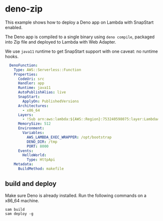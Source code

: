 # deno-zip

This example shows how to deploy a Deno app on Lambda with SnapStart enabled.

The Deno app is compiled to a single binary using `deno compile`, packaged into Zip file and deployed to Lambda with Web Adapter.

We use `java11` runtime to get SnapStart support with one caveat: no runtime hooks.

```yaml
  DenoFunction:
    Type: AWS::Serverless::Function 
    Properties:
      CodeUri: src
      Handler: app
      Runtime: java11
      AutoPublishAlias: live
      SnapStart:
        ApplyOn: PublishedVersions
      Architectures:
        - x86_64
      Layers:
        - !Sub arn:aws:lambda:${AWS::Region}:753240598075:layer:LambdaAdapterLayerX86:20
      MemorySize: 512
      Environment:
        Variables:
          AWS_LAMBDA_EXEC_WRAPPER: /opt/bootstrap
          DENO_DIR: /tmp
          PORT: 8000
      Events:
        HelloWorld:
          Type: HttpApi
    Metadata:
      BuildMethod: makefile
```

## build and deploy

Make sure Deno is already installed. Run the following commands on a x86_64 machine. 

```shell
sam build 
sam deploy -g
```
